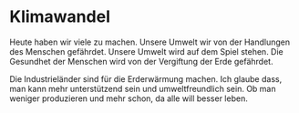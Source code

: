 # Klimawandel 

Heute haben wir viele zu machen. Unsere Umwelt wir von der Handlungen des Menschen gefährdet. Unsere Umwelt wird auf dem Spiel stehen. Die Gesundhet der Menschen wird von der Vergiftung der Erde gefährdet. 

Die Industrieländer sind für die Erderwärmung machen. Ich glaube dass, man kann mehr unterstützend sein und umweltfreundlich sein. Ob man weniger produzieren und mehr schon, da alle will besser leben. 
